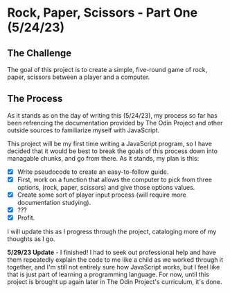 # Rock, Paper, Scissors - Part One (5/24/23)

## The Challenge 
The goal of this project is to create a simple, five-round game of rock, paper, scissors between a player and a computer. 

## The Process
As it stands as on the day of writing this (5/24/23), my process so far has been refrencing the documentation provided by The Odin Project and other outside sources to familiarize myself with JavaScript. 

This project will be my first time writing a JavaScript program, so I have decided that it would be best to break the goals of this process down into managable chunks, and go from there. As it stands, my plan is this:
- [x] Write pseudocode to create an easy-to-follow guide.
- [x] First, work on a function that allows the computer to pick from three options, (rock, paper, scissors) and give those options values.
- [x] Create some sort of player input process (will require more documentation studying). 
- [x] ???
- [x] Profit.

I will update this as I progress through the project, cataloging more of my thoughts as I go.

**5/29/23 Update** - I finished! I had to seek out professional help and have them repeatedly explain the code to me like a child as we worked through it together, and I'm still not entirely sure how JavaScript works, but I feel like that is just part of learning a programming language. For now, until this project is brought up again later in The Odin Project's curriculum, it's done. 
